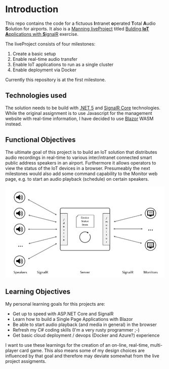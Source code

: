 # Introduction

This repo contains the code for a fictuous **I**ntranet **o**perated **T**otal **A**udio **S**olution for airports.
It also is a [Manning liveProject](https://liveproject.manning.com/) titled [Bulding **IoT A**pplications with **S**ignalR](https://www.manning.com/liveproject/building-iot-applications-with-signalr) exercise. 

The liveProject consists of four milestones:

1.	Create a basic setup
2.	Enable real-time audio transfer
3.	Enable IoT applications to run as a single cluster
4.	Enable deployment via Docker

Currently this repository is at the first milestone.

## Technologies used
The solution needs to be build with [.NET 5](https://docs.microsoft.com/en-us/dotnet/core/dotnet-five) and 
[SignalR Core](https://docs.microsoft.com/en-us/aspnet/core/signalr/introduction?view=aspnetcore-5.0) technologies.
While the original assignment is to use Javascript for the management website with real-time information,
I have decided to use [Blazor](https://docs.microsoft.com/en-us/aspnet/core/blazor/?view=aspnetcore-5.0) WASM instead.

## Functional Objectives
The ultimate goal of this project is to build an IoT solution that distributes audio recordings in real-time to various
inter/intranet connected smart public address speakers in an airport. Furthermore it allows operators to view the status of the IoT devices in a browser.
Presumeably the next milestones would also add some command capability to the Monitor web page, e.g. to start an audio playback (schedule) on certain speakers.

![Basic Architecture](./BasicArch.png)

## Learning Objectives
My personal learning goals for this projects are:

- Get up to speed with ASP.NET Core and SignalR
- Learn how to build a Single Page Applications with Blazor
- Be able to start audio playback (and media in general) in the browser
- Refresh my C# coding skills (I'm a very rusty programmer ;-)
- Get basic cloud deployment / devops (Docker and Azure?) experience

I want to use these learnings for the creation of an on-line, real-time, multi-player card game. This also means some of my design choices are influenced by that goal and therefore may deviate somewhat from the live project assigments.

